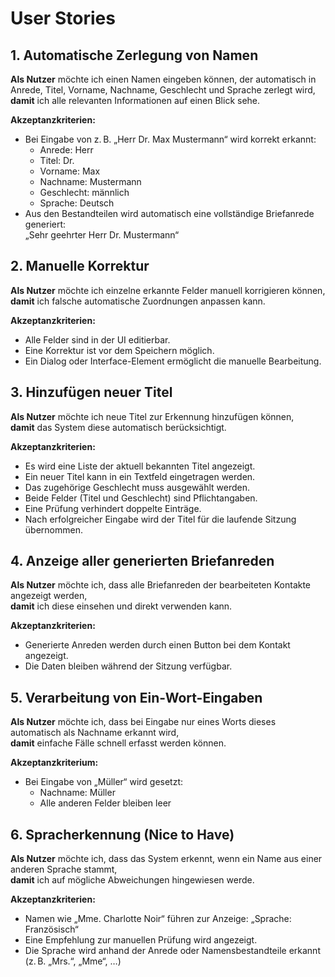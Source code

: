 # User Stories

## 1. Automatische Zerlegung von Namen

**Als Nutzer** möchte ich einen Namen eingeben können, der automatisch in Anrede, Titel, Vorname, Nachname, Geschlecht und Sprache zerlegt wird,  
**damit** ich alle relevanten Informationen auf einen Blick sehe.

**Akzeptanzkriterien:**
- Bei Eingabe von z. B. „Herr Dr. Max Mustermann“ wird korrekt erkannt:
  - Anrede: Herr
  - Titel: Dr.
  - Vorname: Max
  - Nachname: Mustermann
  - Geschlecht: männlich
  - Sprache: Deutsch
- Aus den Bestandteilen wird automatisch eine vollständige Briefanrede generiert:  
  „Sehr geehrter Herr Dr. Mustermann“

## 2. Manuelle Korrektur

**Als Nutzer** möchte ich einzelne erkannte Felder manuell korrigieren können,  
**damit** ich falsche automatische Zuordnungen anpassen kann.

**Akzeptanzkriterien:**
- Alle Felder sind in der UI editierbar.
- Eine Korrektur ist vor dem Speichern möglich.
- Ein Dialog oder Interface-Element ermöglicht die manuelle Bearbeitung.

## 3. Hinzufügen neuer Titel

**Als Nutzer** möchte ich neue Titel zur Erkennung hinzufügen können,  
**damit** das System diese automatisch berücksichtigt.

**Akzeptanzkriterien:**
- Es wird eine Liste der aktuell bekannten Titel angezeigt.
- Ein neuer Titel kann in ein Textfeld eingetragen werden.
- Das zugehörige Geschlecht muss ausgewählt werden.
- Beide Felder (Titel und Geschlecht) sind Pflichtangaben.
- Eine Prüfung verhindert doppelte Einträge.
- Nach erfolgreicher Eingabe wird der Titel für die laufende Sitzung übernommen.

## 4. Anzeige aller generierten Briefanreden

**Als Nutzer** möchte ich, dass alle Briefanreden der bearbeiteten Kontakte angezeigt werden,  
**damit** ich diese einsehen und direkt verwenden kann.

**Akzeptanzkriterien:**
- Generierte Anreden werden durch einen Button bei dem Kontakt angezeigt.
- Die Daten bleiben während der Sitzung verfügbar.

## 5. Verarbeitung von Ein-Wort-Eingaben

**Als Nutzer** möchte ich, dass bei Eingabe nur eines Worts dieses automatisch als Nachname erkannt wird,  
**damit** einfache Fälle schnell erfasst werden können.

**Akzeptanzkriterium:**
- Bei Eingabe von „Müller“ wird gesetzt:
  - Nachname: Müller
  - Alle anderen Felder bleiben leer

## 6. Spracherkennung (Nice to Have)

**Als Nutzer** möchte ich, dass das System erkennt, wenn ein Name aus einer anderen Sprache stammt,  
**damit** ich auf mögliche Abweichungen hingewiesen werde.

**Akzeptanzkriterien:**
- Namen wie „Mme. Charlotte Noir“ führen zur Anzeige: „Sprache: Französisch“
- Eine Empfehlung zur manuellen Prüfung wird angezeigt.
- Die Sprache wird anhand der Anrede oder Namensbestandteile erkannt (z. B. „Mrs.“, „Mme“, …)
